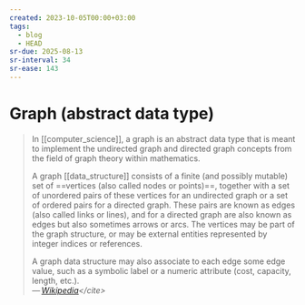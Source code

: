 ```yaml
---
created: 2023-10-05T00:00+03:00
tags:
  - blog
  - HEAD
sr-due: 2025-08-13
sr-interval: 34
sr-ease: 143
---
```


# Graph (abstract data type)

> In [[computer_science]], a graph is an abstract data type that is meant to implement the undirected graph and directed graph concepts from the field of graph theory within mathematics.
>
> A graph [[data_structure]] consists of a finite (and possibly mutable) set of ==vertices (also called nodes or points)==, together with a set of unordered pairs of these vertices for an undirected graph or a set of ordered pairs for a directed graph. These pairs are known as edges (also called links or lines), and for a directed graph are also known as edges but also sometimes arrows or arcs. The vertices may be part of the graph structure, or may be external entities represented by integer indices or references.
>
> A graph data structure may also associate to each edge some edge value, such as a symbolic label or a numeric attribute (cost, capacity, length, etc.).\
> — <cite>[Wikipedia](https://en.wikipedia.org/wiki/Graph_(abstract_data_type))</cite>
